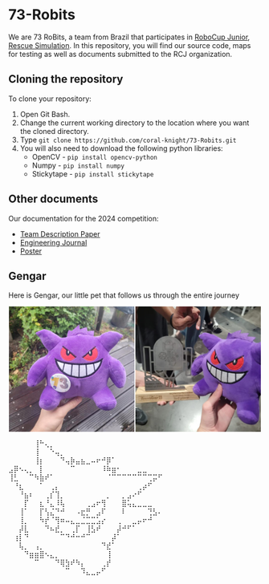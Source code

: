# 73-Robits

We are 73 RoBits, a team  from Brazil that participates in [RoboCup Junior](https://rescue.rcj.cloud/), [Rescue Simulation](https://junior.robocup.org/robocupjuniorrescue-league-simulation/).
In this repository, you will find our source code, maps for testing as well as documents submitted to the RCJ organization.

## Cloning the repository
To clone your repository:
1. Open Git Bash.
2. Change the current working directory to the location where you want the cloned directory.
3. Type `git clone https://github.com/coral-knight/73-Robits.git` 
4. You will also need to download the following python libraries:
    - OpenCV - `pip install opencv-python`
    - Numpy - `pip install numpy`
    - Stickytape - `pip install stickytape`

## Other documents
Our documentation for the 2024 competition:
- [Team Description Paper](documents/TDP_2024.pdf)
- [Engineering Journal](documents/engineeringjournal.pdf)
- [Poster](documents/poster.pdf)

## Gengar
Here is Gengar, our little pet that follows us through the entire journey
<!-- <div style="text-align: justify;"> -->
<div style="display:flex; justify-content: space-around;">
<img src="gengar.png" alt="Gengar" style="height: 250px;"/> <img src="gengarWithTrophy.png" alt="Gengar with 2023's Trophy" style="height: 250px;"/>
</div>

⠀⠀⠀⠀⠀⢸⠓⢄⡀⠀⠀⠀⠀⠀⠀⠀⠀⠀⠀⠀⠀⠀⠀⠀⠀⠀⠀⠀⠀⠀⠀⠀⠀  
⠀⠀⠀⠀⠀⢸⠀⠀⠑⢤⡀⠀⠀⠀⠀⠀⠀⠀⠀⠀⠀⠀  
⠀⠀⠀⠀⠀⢸⡆⠀⠀⠀⠙⢤⡷⣤⣦⣀⠤⠖⠚⡿⠁  
⣠⡿⠢⢄⡀⠀⡇⠀⠀⠀⠀⠀⠉⠀⠀⠀⠀⠀⠸⠷⣶⠂⠀⠀⠀⣀⣀  
⢸⣃⠀⠀⠉⠳⣷⠞⠁⠀⠀⠀⠀⠀⠀⠀⠀⠀⠀⠈⠉⠉⠉⠉⠉⠉⠉⢉⡭⠋  
⠀⠘⣆⠀⠀⠀⠁⠀⢀⡄⠀⠀⠀⠀⠀⠀⠀⠀⠀⠀⠀⠀⠀⠀⠀⢀⡴⠋  
⠀⠀⠘⣦⠆⠀⠀⢀⡎⢹⡀⠀⠀⠀⠀⠀⠀⠀⠀⡀⠀⠀⡀⣠⠔⠋  
⠀⠀⠀⡏⠀⠀⣆⠘⣄⠸⢧⠀⠀⠀⠀⢀⣠⠖⢻⠀⠀⠀⣿⢥⣄⣀⣀⣀  
⠀⠀⢸⠁⠀⠀⡏⢣⣌⠙⠚⠀⠀⠠⣖⡛⠀⣠⠏⠀⠀⠀⠇⠀⠀⠀⠀⢙⣣⠄  
⠀⠀⢸⡀⠀⠀⠳⡞⠈⢻⠶⠤⣄⣀⣈⣉⣉⣡⡔⠀⠀⢀⠀⠀⣀⡤⠖⠚  
⠀⠀⡼⣇⠀⠀⠀⠙⠦⣞⡀⠀⢀⡏⠀⢸⣣⠞⠀⠀⠀⡼⠚⠋⠁  
⠀⢰⡇⠙⠀⠀⠀⠀⠀⠀⠉⠙⠚⠒⠚⠉⠀⠀⠀⠀⡼⠁  
⠀⠀⢧⡀⠀⢠⡀⠀⠀⠀⠀⠀⠀⠀⠀⠀⠀⠀⠙⣞⠁  
⠀⠀⠀⠙⣶⣶⣿⠢⣄⡀⠀⠀⠀⠀⠀⠀⠀⠀⠀⢸  
⠀⠀⠀⠀⠀⠉⠀⠀⠀⠙⢿⣳⠞⠳⡄⠀⠀⠀⢀⡞  
⠀⠀⠀⠀⠀⠀⠀⠀⠀⠀⠀⠉⠀⠀⠹⣄⣀⡤⠋  